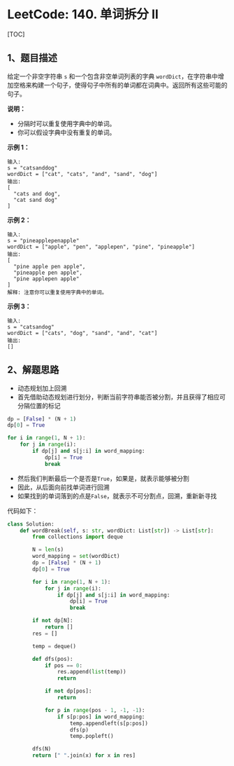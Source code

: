 # LeetCode: 140. 单词拆分 II

[TOC]

## 1、题目描述

给定一个非空字符串 `s` 和一个包含非空单词列表的字典 `wordDict`，在字符串中增加空格来构建一个句子，使得句子中所有的单词都在词典中。返回所有这些可能的句子。

**说明：**

- 分隔时可以重复使用字典中的单词。
- 你可以假设字典中没有重复的单词。

**示例 1：**

```
输入:
s = "catsanddog"
wordDict = ["cat", "cats", "and", "sand", "dog"]
输出:
[
  "cats and dog",
  "cat sand dog"
]
```


**示例 2：**

```
输入:
s = "pineapplepenapple"
wordDict = ["apple", "pen", "applepen", "pine", "pineapple"]
输出:
[
  "pine apple pen apple",
  "pineapple pen apple",
  "pine applepen apple"
]
解释: 注意你可以重复使用字典中的单词。
```


**示例 3：**

```
输入:
s = "catsandog"
wordDict = ["cats", "dog", "sand", "and", "cat"]
输出:
[]
```



## 2、解题思路

- 动态规划加上回溯
- 首先借助动态规划进行划分，判断当前字符串能否被分割，并且获得了相应可分隔位置的标记

```python
dp = [False] * (N + 1)
dp[0] = True

for i in range(1, N + 1):
    for j in range(i):
        if dp[j] and s[j:i] in word_mapping:
            dp[i] = True
            break
```



- 然后我们判断最后一个是否是`True`，如果是，就表示能够被分割
- 因此，从后面向前找单词进行回溯
- 如果找到的单词落到的点是`False`，就表示不可分割点，回溯，重新新寻找

代码如下：

```python
class Solution:
    def wordBreak(self, s: str, wordDict: List[str]) -> List[str]:
        from collections import deque

        N = len(s)
        word_mapping = set(wordDict)
        dp = [False] * (N + 1)
        dp[0] = True

        for i in range(1, N + 1):
            for j in range(i):
                if dp[j] and s[j:i] in word_mapping:
                    dp[i] = True
                    break

        if not dp[N]:
            return []
        res = []

        temp = deque()

        def dfs(pos):
            if pos == 0:
                res.append(list(temp))
                return

            if not dp[pos]:
                return

            for p in range(pos - 1, -1, -1):
                if s[p:pos] in word_mapping:
                    temp.appendleft(s[p:pos])
                    dfs(p)
                    temp.popleft()

        dfs(N)
        return [" ".join(x) for x in res]
```


